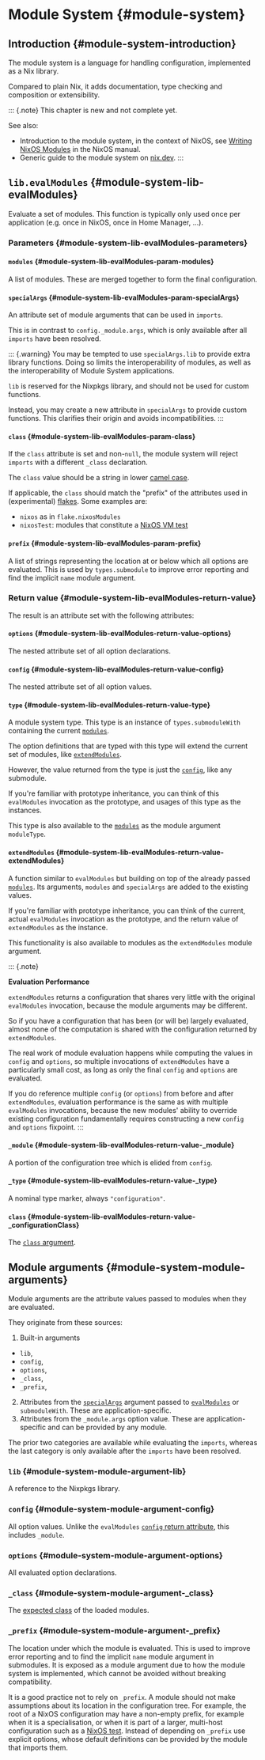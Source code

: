 # Module System {#module-system}

## Introduction {#module-system-introduction}

The module system is a language for handling configuration, implemented as a Nix library.

Compared to plain Nix, it adds documentation, type checking and composition or extensibility.

::: {.note}
This chapter is new and not complete yet.

See also:
- Introduction to the module system, in the context of NixOS, see [Writing NixOS Modules](https://nixos.org/manual/nixos/unstable/index.html#sec-writing-modules) in the NixOS manual.
- Generic guide to the module system on [nix.dev](https://nix.dev/tutorials/module-system/index.html).
:::

## `lib.evalModules` {#module-system-lib-evalModules}

Evaluate a set of modules. This function is typically only used once per application (e.g. once in NixOS, once in Home Manager, ...).

### Parameters {#module-system-lib-evalModules-parameters}

#### `modules` {#module-system-lib-evalModules-param-modules}

A list of modules. These are merged together to form the final configuration.
<!-- TODO link to section about merging, TBD -->

#### `specialArgs` {#module-system-lib-evalModules-param-specialArgs}

An attribute set of module arguments that can be used in `imports`.

This is in contrast to `config._module.args`, which is only available after all `imports` have been resolved.

::: {.warning}
You may be tempted to use `specialArgs.lib` to provide extra library functions. Doing so limits the interoperability of modules, as well as the interoperability of Module System applications.

`lib` is reserved for the Nixpkgs library, and should not be used for custom functions.

Instead, you may create a new attribute in `specialArgs` to provide custom functions.
This clarifies their origin and avoids incompatibilities.
:::

#### `class` {#module-system-lib-evalModules-param-class}

If the `class` attribute is set and non-`null`, the module system will reject `imports` with a different `_class` declaration.

The `class` value should be a string in lower [camel case](https://en.wikipedia.org/wiki/Camel_case).

If applicable, the `class` should match the "prefix" of the attributes used in (experimental) [flakes](https://nixos.org/manual/nix/stable/command-ref/new-cli/nix3-flake.html#description). Some examples are:

 - `nixos` as in `flake.nixosModules`
 - `nixosTest`: modules that constitute a [NixOS VM test](https://nixos.org/manual/nixos/stable/index.html#sec-nixos-tests)
<!-- We've only just started with `class`. You're invited to add a few more. -->

#### `prefix` {#module-system-lib-evalModules-param-prefix}

A list of strings representing the location at or below which all options are evaluated. This is used by `types.submodule` to improve error reporting and find the implicit `name` module argument.

### Return value {#module-system-lib-evalModules-return-value}

The result is an attribute set with the following attributes:

#### `options` {#module-system-lib-evalModules-return-value-options}

The nested attribute set of all option declarations.

#### `config` {#module-system-lib-evalModules-return-value-config}

The nested attribute set of all option values.

#### `type` {#module-system-lib-evalModules-return-value-type}

A module system type. This type is an instance of `types.submoduleWith` containing the current [`modules`](#module-system-lib-evalModules-param-modules).

The option definitions that are typed with this type will extend the current set of modules, like [`extendModules`](#module-system-lib-evalModules-return-value-extendModules).

However, the value returned from the type is just the [`config`](#module-system-lib-evalModules-return-value-config), like any submodule.

If you're familiar with prototype inheritance, you can think of this `evalModules` invocation as the prototype, and usages of this type as the instances.

This type is also available to the [`modules`](#module-system-lib-evalModules-param-modules) as the module argument `moduleType`.
<!-- TODO: document the module arguments. Using moduleType is like saying: suppose this configuration was extended. -->

#### `extendModules` {#module-system-lib-evalModules-return-value-extendModules}

A function similar to `evalModules` but building on top of the already passed [`modules`](#module-system-lib-evalModules-param-modules). Its arguments, `modules` and `specialArgs` are added to the existing values.

If you're familiar with prototype inheritance, you can think of the current, actual `evalModules` invocation as the prototype, and the return value of `extendModules` as the instance.

This functionality is also available to modules as the `extendModules` module argument.

::: {.note}

**Evaluation Performance**

`extendModules` returns a configuration that shares very little with the original `evalModules` invocation, because the module arguments may be different.

So if you have a configuration that has been (or will be) largely evaluated, almost none of the computation is shared with the configuration returned by `extendModules`.

The real work of module evaluation happens while computing the values in `config` and `options`, so multiple invocations of `extendModules` have a particularly small cost, as long as only the final `config` and `options` are evaluated.

If you do reference multiple `config` (or `options`) from before and after `extendModules`, evaluation performance is the same as with multiple `evalModules` invocations, because the new modules' ability to override existing configuration fundamentally requires constructing a new `config` and `options` fixpoint.
:::

#### `_module` {#module-system-lib-evalModules-return-value-_module}

A portion of the configuration tree which is elided from `config`.

<!-- TODO: when markdown migration is complete, make _module docs visible again and reference _module docs. Maybe move those docs into this chapter? -->

#### `_type` {#module-system-lib-evalModules-return-value-_type}

A nominal type marker, always `"configuration"`.

#### `class` {#module-system-lib-evalModules-return-value-_configurationClass}

The [`class` argument](#module-system-lib-evalModules-param-class).

## Module arguments {#module-system-module-arguments}

Module arguments are the attribute values passed to modules when they are evaluated.

They originate from these sources:
1. Built-in arguments
  - `lib`,
  - `config`,
  - `options`,
  - `_class`,
  - `_prefix`,
2. Attributes from the [`specialArgs`] argument passed to [`evalModules`] or `submoduleWith`. These are application-specific.
3. Attributes from the `_module.args` option value. These are application-specific and can be provided by any module.

The prior two categories are available while evaluating the `imports`, whereas
the last category is only available after the `imports` have been resolved.

### `lib` {#module-system-module-argument-lib}

A reference to the Nixpkgs library.

### `config` {#module-system-module-argument-config}

All option values.
Unlike the `evalModules` [`config` return attribute](#module-system-lib-evalModules-return-value-config), this includes `_module`.

### `options` {#module-system-module-argument-options}

All evaluated option declarations.

### `_class` {#module-system-module-argument-_class}

The [expected class](#module-system-lib-evalModules-param-class) of the loaded modules.

### `_prefix` {#module-system-module-argument-_prefix}

The location under which the module is evaluated.
This is used to improve error reporting and to find the implicit `name` module argument in submodules.
It is exposed as a module argument due to how the module system is implemented, which cannot be avoided without breaking compatibility.

It is a good practice not to rely on `_prefix`. A module should not make assumptions about its location in the configuration tree.
For example, the root of a NixOS configuration may have a non-empty prefix, for example when it is a specialisation, or when it is part of a larger, multi-host configuration such as a [NixOS test](https://nixos.org/manual/nixos/unstable/#sec-nixos-tests).
Instead of depending on `_prefix` use explicit options, whose default definitions can be provided by the module that imports them.

[`evalModules`]: #module-system-lib-evalModules
[`specialArgs`]: #module-system-lib-evalModules-param-specialArgs

